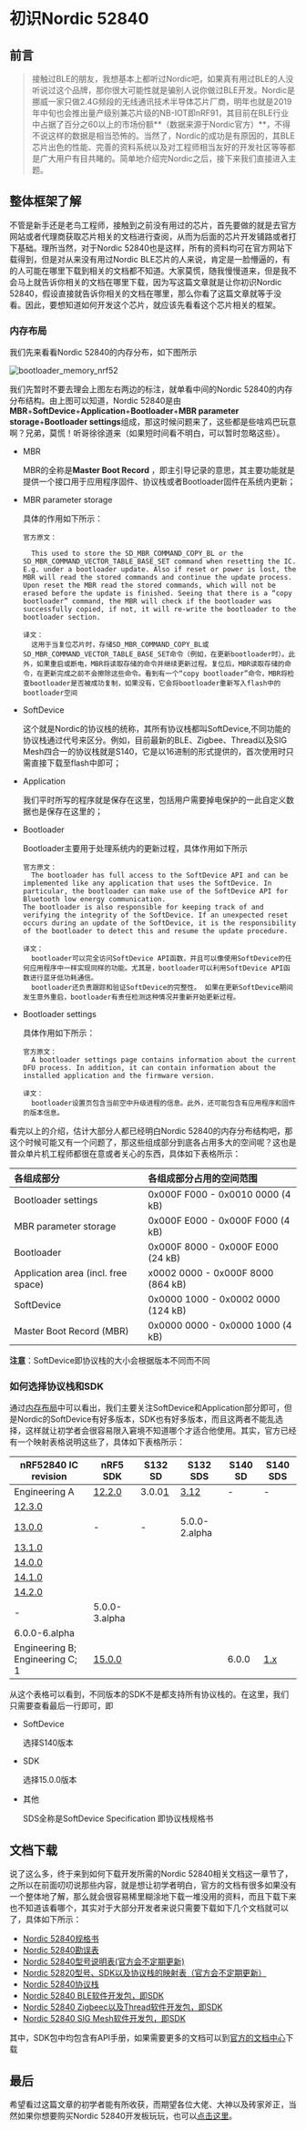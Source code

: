 # 初识Nordic 52840

##  前言

> 接触过BLE的朋友，我想基本上都听过Nordic吧，如果真有用过BLE的人没听说过这个品牌，那你很大可能性就是骗别人说你做过BLE开发。Nordic是挪威一家只做2.4G频段的无线通讯技术半导体芯片厂商，明年也就是2019年中旬也会推出量产级别兼芯片级的NB-IOT即nRF91，其目前在BLE行业中占据了百分之60以上的市场份额**（数据来源于Nordic官方）**，不得不说这样的数据是相当恐怖的。当然了，Nordic的成功是有原因的，其BLE芯片出色的性能、完善的资料系统以及对工程师相当友好的开发社区等等都是广大用户有目共睹的。简单地介绍完Nordic之后，接下来我们直接进入主题。

## 整体框架了解

不管是新手还是老鸟工程师，接触到之前没有用过的芯片，首先要做的就是去官方网站或者代理商获取芯片相关的文档进行查阅，从而为后面的芯片开发铺路或者打下基础。理所当然，对于Nordic 52840也是这样，所有的资料均可在官方网站下载得到，但是对从来没有用过Nordic BLE芯片的人来说，肯定是一脸懵逼的，有的人可能在哪里下载到相关的文档都不知道。大家莫慌，随我慢慢道来，但是我不会马上就告诉你相关的文档在哪里下载，因为写这篇文章就是让你初识Nordic 52840，假设直接就告诉你相关的文档在哪里，那么你看了这篇文章就等于没看。因此，要想知道如何开发这个芯片，就应该先看看这个芯片相关的框架。

### 内存布局

 <span id = "jump">我们</span>先来看看Nordic 52840的内存分布，如下图所示	

![bootloader_memory_nrf52](https://raw.githubusercontent.com/xiaolongba/picture/master/bootloader_memory_nrf52.svg?sanitize=true)

我们先暂时不要去理会上图左右两边的标注，就单看中间的Nordic 52840的内存分布结构。由上图可以知道，Nordic 52840是由**MBR**+**SoftDevice**+**Application**+**Bootloader**+**MBR parameter storage**+**Bootloader settings**组成，那这时候问题来了，这些都是些啥鸡巴玩意啊？兄弟，莫慌！听哥徐徐道来（如果短时间看不明白，可以暂时忽略这些）。

- MBR

  MBR的全称是**Master Boot Record** ，即主引导记录的意思，其主要功能就是提供一个接口用于应用程序固件、协议栈或者Bootloader固件在系统内更新；

- MBR parameter storage

  具体的作用如下所示：

  ```
  官方原文：

    This used to store the SD_MBR_COMMAND_COPY_BL or the SD_MBR_COMMAND_VECTOR_TABLE_BASE_SET command when resetting the IC. E.g. under a bootloader update. Also if reset or power is lost, the MBR will read the stored commands and continue the update process. Upon reset the MBR read the stored commands, which will not be erased before the update is finished. Seeing that there is a “copy bootloader” command, the MBR will check if the bootloader was successfully copied, if not, it will re-write the bootloader to the bootloader section.

  译文：
    这用于当复位芯片时，存储SD_MBR_COMMAND_COPY_BL或SD_MBR_COMMAND_VECTOR_TABLE_BASE_SET命令（例如，在更新bootloader时）。此外，如果重启或断电，MBR将读取存储的命令并继续更新过程。复位后，MBR读取存储的命令，在更新完成之前不会擦除这些命令。看到有一个“copy bootloader”命令，MBR将检查bootloader是否被成功复制，如果没有，它会将bootloader重新写入flash中的bootloader空间
  ```

- SoftDevice

  这个就是Nordic的协议栈的统称，其所有协议栈都叫SoftDevice,不同功能的协议栈通过代号来区分。例如，目前最新的BLE、Zigbee、Thread以及SIG　Mesh四合一的协议栈就是S140，它是以16进制的形式提供的，首次使用时只需直接下载至flash中即可；

- Application

  我们平时所写的程序就是保存在这里，包括用户需要掉电保护的一此自定义数据也是保存在这里的；

- Bootloader

  Bootloader主要用于处理系统内的更新过程，具体作用如下所示

  ```
  官方原文：
    The bootloader has full access to the SoftDevice API and can be implemented like any application that uses the SoftDevice. In particular, the bootloader can make use of the SoftDevice API for Bluetooth low energy communication.
  The bootloader is also responsible for keeping track of and verifying the integrity of the SoftDevice. If an unexpected reset occurs during an update of the SoftDevice, it is the responsibility of the bootloader to detect this and resume the update procedure.

  译文：
    bootloader可以完全访问SoftDevice API函数，并且可以像使用SoftDevice的任何应用程序中一样实现同样的功能。尤其是，bootloader可以利用SoftDevice API函数进行蓝牙低功耗通信。
    bootloader还负责跟踪和验证SoftDevice的完整性。 如果在更新SoftDevice期间发生意外重启，bootloader有责任检测这种情况并重新开始更新过程。
  ```

- Bootloader settings

  具体作用如下所示：

  ```
  官方原文：
    A bootloader settings page contains information about the current DFU process. In addition, it can contain information about the installed application and the firmware version.

  译文：
    bootloader设置页包含当前空中升级进程的信息。此外，还可能包含有应用程序和固件的版本信息。
  ```


看完以上的介绍，估计大部分人都已经明白Nordic 52840的内存分布结构吧，那这个时候可能又有一个问题了，那这些组成部分到底各占用多大的空间呢？这也是普众单片机工程师都很在意或者关心的东西，具体如下表格所示：

| 各组成部分                          | 各组成部分占用的空间范围           |
| :---------------------------------- | :--------------------------------- |
| Bootloader settings                 | 0x000F F000 - 0x0010 0000 (4 kB)   |
| MBR parameter storage               | 0x000F E000 - 0x000F F000 (4 kB)   |
| Bootloader                          | 0x000F 8000 - 0x000F E000 (24 kB)  |
| Application area (incl. free space) | x0002 0000 - 0x000F 8000 (864 kB)  |
| SoftDevice                          | 0x0000 1000 - 0x0002 0000 (124 kB) |
| Master Boot Record (MBR)            | 0x0000 0000 - 0x0000 1000 (4 kB)   |

**注意**：SoftDevice即协议栈的大小会根据版本不同而不同

### 如何选择协议栈和SDK

通过[内存布局](#jump)中可以看出，我们主要关注SoftDevice和Application部分即可，但是Nordic的SoftDevice有好多版本，SDK也有好多版本，而且这两者不能乱选择，这样就让初学者会很容易限入窘境不知道哪个才适合他使用。其实，官方已经有一个映射表格说明这些了，具体如下表格所示：

| nRF52840 IC revision                                         | nRF5 SDK                                                     | S132 SD                                                      | S132 SDS                                                     | S140 SD | S140 SDS                                                     |
| ------------------------------------------------------------ | ------------------------------------------------------------ | ------------------------------------------------------------ | ------------------------------------------------------------ | ------- | ------------------------------------------------------------ |
| Engineering A                                                | [12.2.0](http://infocenter.nordicsemi.com/topic/com.nordic.infocenter.nrf52/dita/nrf52/compatibility_matrix/keydef/PLUGINS_ROOT/com.nordic.infocenter.sdk5.v12.2.0/index.html) | 3.0.0[1](http://infocenter.nordicsemi.com/topic/com.nordic.infocenter.nrf52/dita/nrf52/compatibility_matrix/nRF52840_ic_rev_sdk_sd_comp_matrix.html#nRF52840_ic_rev_sdk_sd_comp_matrix__SD_132_300_limitation-fn) | [3.1](http://infocenter.nordicsemi.com/topic/com.nordic.infocenter.nrf52/dita/nrf52/compatibility_matrix/keydef/PLUGINS_ROOT/com.nordic.infocenter.s132.sds/dita/softdevices/s130/s130sds.html)[2](http://infocenter.nordicsemi.com/topic/com.nordic.infocenter.nrf52/dita/nrf52/compatibility_matrix/nRF52840_ic_rev_sdk_sd_comp_matrix.html#nRF52840_ic_rev_sdk_sd_comp_matrix__SDS_132_31_limitation) | -       | -                                                            |
| [12.3.0](http://infocenter.nordicsemi.com/topic/com.nordic.infocenter.nrf52/dita/nrf52/compatibility_matrix/keydef/PLUGINS_ROOT/com.nordic.infocenter.sdk5.v12.3.0/index.html) |                                                              |                                                              |                                                              |         |                                                              |
| [13.0.0](http://infocenter.nordicsemi.com/topic/com.nordic.infocenter.nrf52/dita/nrf52/compatibility_matrix/keydef/PLUGINS_ROOT/com.nordic.infocenter.sdk5.v13.0.0/index.html) | -                                                            | -                                                            | 5.0.0-2.alpha                                                |         |                                                              |
| [13.1.0](http://infocenter.nordicsemi.com/topic/com.nordic.infocenter.nrf52/dita/nrf52/compatibility_matrix/keydef/PLUGINS_ROOT/com.nordic.infocenter.sdk5.v13.1.0/index.html) |                                                              |                                                              |                                                              |         |                                                              |
| [14.0.0](http://infocenter.nordicsemi.com/topic/com.nordic.infocenter.nrf52/dita/nrf52/compatibility_matrix/keydef/PLUGINS_ROOT/com.nordic.infocenter.sdk5.v14.0.0/index.html) |                                                              |                                                              |                                                              |         |                                                              |
| [14.1.0](http://infocenter.nordicsemi.com/topic/com.nordic.infocenter.nrf52/dita/nrf52/compatibility_matrix/keydef/PLUGINS_ROOT/com.nordic.infocenter.sdk5.v14.1.0/index.html) |                                                              |                                                              |                                                              |         |                                                              |
| [14.2.0](http://infocenter.nordicsemi.com/topic/com.nordic.infocenter.nrf52/dita/nrf52/compatibility_matrix/keydef/PLUGINS_ROOT/com.nordic.infocenter.sdk5.v14.2.0/index.html) |                                                              |                                                              |                                                              |         |                                                              |
| -                                                            | 5.0.0-3.alpha                                                |                                                              |                                                              |         |                                                              |
| 6.0.0-6.alpha                                                |                                                              |                                                              |                                                              |         |                                                              |
| Engineering B; Engineering C; 1                              | [15.0.0](http://infocenter.nordicsemi.com/topic/com.nordic.infocenter.nrf52/dita/nrf52/compatibility_matrix/keydef/PLUGINS_ROOT/com.nordic.infocenter.sdk5.v15.0.0/index.html) |                                                              |                                                              | 6.0.0   | [1.x](http://infocenter.nordicsemi.com/topic/com.nordic.infocenter.nrf52/dita/nrf52/compatibility_matrix/keydef/PLUGINS_ROOT/com.nordic.infocenter.s140.sds/dita/softdevices/s130/s130sds.html) |

从这个表格可以看到，不同版本的SDK不是都支持所有协议栈的。在这里，我们只需要查看最后一行即可，即

- SoftDevice

  选择S140版本

- SDK

  选择15.0.0版本

- 其他

  SDS全称是SoftDevice Specification 即协议栈规格书

## 文档下载

说了这么多，终于来到如何下载开发所需的Nordic 52840相关文档这一章节了，之所以在前面叨叨说那些内容，就是想让初学者明白，官方的文档有很多如果没有一个整体地了解，那么就会很容易稀里糊涂地下载一堆没用的资料，而且下载下来也不知道该看哪个，其实对于大部分开发者来说只需要下载如下几个文档就可以了，具体如下所示：

- [Nordic 52840规格书](http://infocenter.nordicsemi.com/index.jsp?topic=%2Fcom.nordic.infocenter.s140.sds%2Fdita%2Fsoftdevices%2Fs130%2Fs130sds.html)
- [Nordic 52840勘误表](http://infocenter.nordicsemi.com/index.jsp?topic=%2Fcom.nordic.infocenter.s140.sds%2Fdita%2Fsoftdevices%2Fs130%2Fs130sds.html)
- [Nordic 52840型号说明表(官方会不定期更新)](http://infocenter.nordicsemi.com/index.jsp?topic=%2Fcom.nordic.infocenter.nrf52%2Fdita%2Fnrf52%2Fcompatibility_matrix%2FnRF52840_ic_revision_overview.html)
- [Nordic 52820型号、SDK以及协议栈的映射表（官方会不定期更新）](http://infocenter.nordicsemi.com/index.jsp?topic=%2Fcom.nordic.infocenter.nrf52%2Fdita%2Fnrf52%2Fcompatibility_matrix%2FnRF52840_ic_revision_overview.html)
- [Nordic 52840协议栈](https://www.nordicsemi.com/eng/nordic/Products/nRF52840/S140-SD-v6/60624)
- [Nordic 52840 BLE软件开发包，即SDK](https://www.nordicsemi.com/eng/nordic/Products/nRF52840/nRF5-SDK-zip/59021)
- [Nordic 52840 Zigbeec以及Thread软件开发包，即SDK](https://www.nordicsemi.com/eng/nordic/Products/nRF52840/nRF5-SDK-for-Thread-and-Zigbee/67604)
- [Nordic 52840 SIG Mesh软件开发包，即SDK](https://www.nordicsemi.com/eng/nordic/Products/nRF5-SDK-for-Mesh/nRF5-SDK-for-Mesh/62377)

其中，SDK包中均包含有API手册，如果需要更多的文档可以到[官方的文档中心](https://infocenter.nordicsemi.com/index.jsp)下载

## 最后

希望看过这篇文章的初学者能有所收获，而期望各位大佬、大神以及砖家斧正，当然如果你想要购买Nordic 52840开发板玩玩，也可以[点击这里](https://shop507575225.taobao.com/index.htm?spm=2013.1.w5002-16973646476.2.56ea1f47dUx4Ha)。
